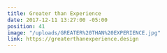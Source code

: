 ```yaml
---
title: Greater than Experience
date: 2017-12-11 13:27:00 -05:00
position: 41
image: "/uploads/GREATER%20THAN%20EXPERIENCE.jpg"
link: https://greaterthanexperience.design
---
```



